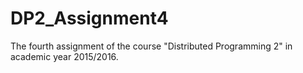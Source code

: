 # DP2_Assignment4
The fourth assignment of the course "Distributed Programming 2" in academic year 2015/2016.
